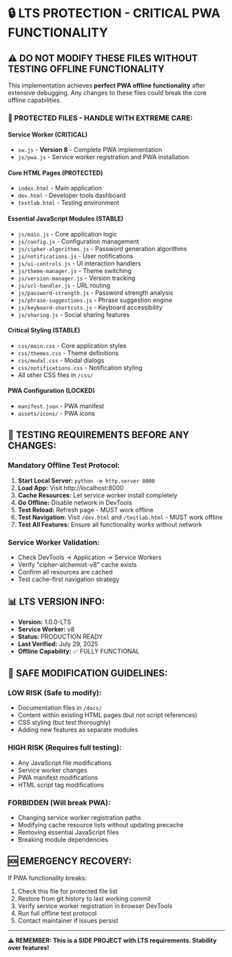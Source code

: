 # 🔒 LTS PROTECTION - CRITICAL PWA FUNCTIONALITY

## ⚠️ **DO NOT MODIFY THESE FILES WITHOUT TESTING OFFLINE FUNCTIONALITY**

This implementation achieves **perfect PWA offline functionality** after extensive debugging.
Any changes to these files could break the core offline capabilities.

### 🚨 **PROTECTED FILES - HANDLE WITH EXTREME CARE:**

#### **Service Worker (CRITICAL)**
- `sw.js` - **Version 8** - Complete PWA implementation
- `js/pwa.js` - Service worker registration and PWA installation

#### **Core HTML Pages (PROTECTED)**
- `index.html` - Main application
- `dev.html` - Developer tools dashboard  
- `testlab.html` - Testing environment

#### **Essential JavaScript Modules (STABLE)**
- `js/main.js` - Core application logic
- `js/config.js` - Configuration management
- `js/cipher-algorithms.js` - Password generation algorithms
- `js/notifications.js` - User notifications
- `js/ui-controls.js` - UI interaction handlers
- `js/theme-manager.js` - Theme switching
- `js/version-manager.js` - Version tracking
- `js/url-handler.js` - URL routing
- `js/password-strength.js` - Password strength analysis
- `js/phrase-suggestions.js` - Phrase suggestion engine
- `js/keyboard-shortcuts.js` - Keyboard accessibility
- `js/sharing.js` - Social sharing features

#### **Critical Styling (STABLE)**
- `css/main.css` - Core application styles
- `css/themes.css` - Theme definitions
- `css/modal.css` - Modal dialogs
- `css/notifications.css` - Notification styling
- All other CSS files in `/css/`

#### **PWA Configuration (LOCKED)**
- `manifest.json` - PWA manifest
- `assets/icons/` - PWA icons

## 🧪 **TESTING REQUIREMENTS BEFORE ANY CHANGES:**

### **Mandatory Offline Test Protocol:**
1. **Start Local Server:** `python -m http.server 8000`
2. **Load App:** Visit http://localhost:8000
3. **Cache Resources:** Let service worker install completely
4. **Go Offline:** Disable network in DevTools
5. **Test Reload:** Refresh page - MUST work offline
6. **Test Navigation:** Visit `/dev.html` and `/testlab.html` - MUST work offline
7. **Test All Features:** Ensure all functionality works without network

### **Service Worker Validation:**
- Check DevTools → Application → Service Workers
- Verify "cipher-alchemist-v8" cache exists
- Confirm all resources are cached
- Test cache-first navigation strategy

## 📊 **LTS VERSION INFO:**
- **Version:** 1.0.0-LTS
- **Service Worker:** v8
- **Status:** PRODUCTION READY
- **Last Verified:** July 29, 2025
- **Offline Capability:** ✅ FULLY FUNCTIONAL

## 🔧 **SAFE MODIFICATION GUIDELINES:**

### **LOW RISK (Safe to modify):**
- Documentation files in `/docs/`
- Content within existing HTML pages (but not script references)
- CSS styling (but test thoroughly)
- Adding new features as separate modules

### **HIGH RISK (Requires full testing):**
- Any JavaScript file modifications
- Service worker changes
- PWA manifest modifications
- HTML script tag modifications

### **FORBIDDEN (Will break PWA):**
- Changing service worker registration paths
- Modifying cache resource lists without updating precache
- Removing essential JavaScript files
- Breaking module dependencies

## 🆘 **EMERGENCY RECOVERY:**

If PWA functionality breaks:
1. Check this file for protected file list
2. Restore from git history to last working commit
3. Verify service worker registration in browser DevTools
4. Run full offline test protocol
5. Contact maintainer if issues persist

---

**⚠️ REMEMBER: This is a SIDE PROJECT with LTS requirements. Stability over features!**
